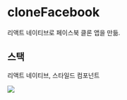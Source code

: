 ﻿# cloneFacebook

리액트 네이티브로 페이스북 클론 앱을 만듦.
## 스택
리액트 네이티브, 스타일드 컴포넌트

<img src='https://github.com/reginaldop/facebook-clone-react-native/raw/master/assets/app.gif' />
